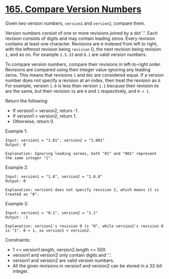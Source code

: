 # [165. Compare Version Numbers](https://leetcode.com/problems/compare-version-numbers/)
 
Given two version numbers, `version1` and `version2`, compare them.

Version numbers consist of one or more revisions joined by a dot '.'. Each revision consists of digits and may contain leading zeros. Every revision contains at least one character. Revisions are `0`-indexed from left to right, with the leftmost revision being `revision` 0, the next revision being revision `1`, and so on. For example `2.5.33` and `0.1` are valid version numbers.

To compare version numbers, compare their revisions in left-to-right order. Revisions are compared using their integer value ignoring any leading zeros. This means that revisions `1` and `001` are considered equal. If a version number does not specify a revision at an index, then treat the revision as `0`. For example, version `1.0` is less than version `1.1` because their revision `0`s are the same, but their revision `1`s are `0` and `1` respectively, and `0 < 1`.

Return the following:

* If version1 < version2, return -1.
* If version1 > version2, return 1.
* Otherwise, return 0.
 

Example 1:

    Input: version1 = "1.01", version2 = "1.001"
    Output: 0

    Explanation: Ignoring leading zeroes, both "01" and "001" represent the same integer "1".

Example 2:

    Input: version1 = "1.0", version2 = "1.0.0"
    Output: 0
    
    Explanation: version1 does not specify revision 2, which means it is treated as "0".

Example 3:

    Input: version1 = "0.1", version2 = "1.1"
    Output: -1

    Explanation: version1's revision 0 is "0", while version2's revision 0 is "1". 0 < 1, so version1 < version2.
 

Constraints:

* 1 <= version1.length, version2.length <= 500
* version1 and version2 only contain digits and '.'.
* version1 and version2 are valid version numbers.
* All the given revisions in version1 and version2 can be stored in a 32-bit integer.
